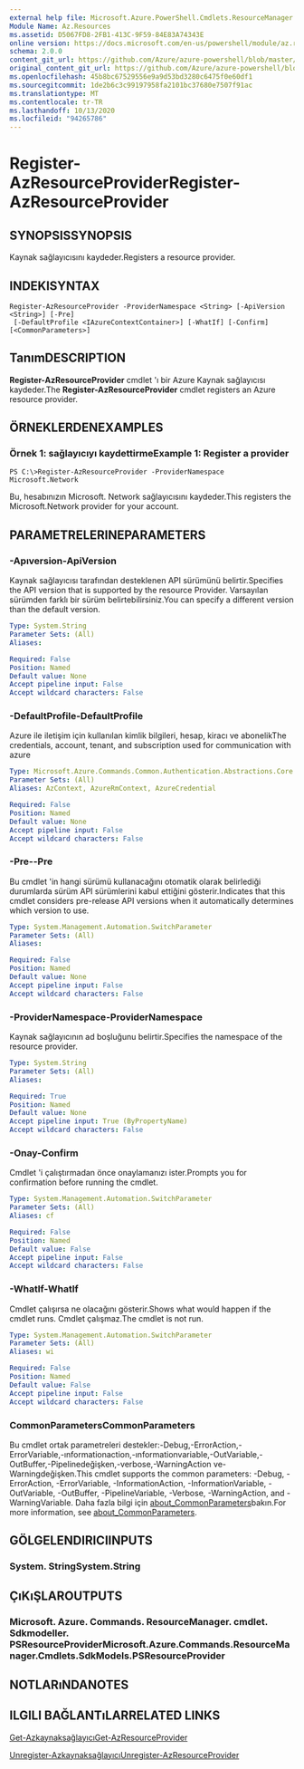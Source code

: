 ```yaml
---
external help file: Microsoft.Azure.PowerShell.Cmdlets.ResourceManager.dll-Help.xml
Module Name: Az.Resources
ms.assetid: D5067FD8-2FB1-413C-9F59-84E83A74343E
online version: https://docs.microsoft.com/en-us/powershell/module/az.resources/register-azresourceprovider
schema: 2.0.0
content_git_url: https://github.com/Azure/azure-powershell/blob/master/src/Resources/Resources/help/Register-AzResourceProvider.md
original_content_git_url: https://github.com/Azure/azure-powershell/blob/master/src/Resources/Resources/help/Register-AzResourceProvider.md
ms.openlocfilehash: 45b8bc67529556e9a9d53bd3280c6475f0e60df1
ms.sourcegitcommit: 1de2b6c3c99197958fa2101bc37680e7507f91ac
ms.translationtype: MT
ms.contentlocale: tr-TR
ms.lasthandoff: 10/13/2020
ms.locfileid: "94265786"
---
```

# <span data-ttu-id="7ceee-101">Register-AzResourceProvider</span><span class="sxs-lookup"><span data-stu-id="7ceee-101">Register-AzResourceProvider</span></span>

## <span data-ttu-id="7ceee-102">SYNOPSIS</span><span class="sxs-lookup"><span data-stu-id="7ceee-102">SYNOPSIS</span></span>
<span data-ttu-id="7ceee-103">Kaynak sağlayıcısını kaydeder.</span><span class="sxs-lookup"><span data-stu-id="7ceee-103">Registers a resource provider.</span></span>

## <span data-ttu-id="7ceee-104">INDEKI</span><span class="sxs-lookup"><span data-stu-id="7ceee-104">SYNTAX</span></span>

```
Register-AzResourceProvider -ProviderNamespace <String> [-ApiVersion <String>] [-Pre]
 [-DefaultProfile <IAzureContextContainer>] [-WhatIf] [-Confirm] [<CommonParameters>]
```

## <span data-ttu-id="7ceee-105">Tanım</span><span class="sxs-lookup"><span data-stu-id="7ceee-105">DESCRIPTION</span></span>
<span data-ttu-id="7ceee-106">**Register-AzResourceProvider** cmdlet 'ı bir Azure Kaynak sağlayıcısı kaydeder.</span><span class="sxs-lookup"><span data-stu-id="7ceee-106">The **Register-AzResourceProvider** cmdlet registers an Azure resource provider.</span></span>

## <span data-ttu-id="7ceee-107">ÖRNEKLERDEN</span><span class="sxs-lookup"><span data-stu-id="7ceee-107">EXAMPLES</span></span>

### <span data-ttu-id="7ceee-108">Örnek 1: sağlayıcıyı kaydettirme</span><span class="sxs-lookup"><span data-stu-id="7ceee-108">Example 1: Register a provider</span></span>
```
PS C:\>Register-AzResourceProvider -ProviderNamespace Microsoft.Network
```

<span data-ttu-id="7ceee-109">Bu, hesabınızın Microsoft. Network sağlayıcısını kaydeder.</span><span class="sxs-lookup"><span data-stu-id="7ceee-109">This registers the Microsoft.Network provider for your account.</span></span>

## <span data-ttu-id="7ceee-110">PARAMETRELERINE</span><span class="sxs-lookup"><span data-stu-id="7ceee-110">PARAMETERS</span></span>

### <span data-ttu-id="7ceee-111">-Apıversion</span><span class="sxs-lookup"><span data-stu-id="7ceee-111">-ApiVersion</span></span>
<span data-ttu-id="7ceee-112">Kaynak sağlayıcısı tarafından desteklenen API sürümünü belirtir.</span><span class="sxs-lookup"><span data-stu-id="7ceee-112">Specifies the API version that is supported by the resource Provider.</span></span>
<span data-ttu-id="7ceee-113">Varsayılan sürümden farklı bir sürüm belirtebilirsiniz.</span><span class="sxs-lookup"><span data-stu-id="7ceee-113">You can specify a different version than the default version.</span></span>

```yaml
Type: System.String
Parameter Sets: (All)
Aliases:

Required: False
Position: Named
Default value: None
Accept pipeline input: False
Accept wildcard characters: False
```

### <span data-ttu-id="7ceee-114">-DefaultProfile</span><span class="sxs-lookup"><span data-stu-id="7ceee-114">-DefaultProfile</span></span>
<span data-ttu-id="7ceee-115">Azure ile iletişim için kullanılan kimlik bilgileri, hesap, kiracı ve abonelik</span><span class="sxs-lookup"><span data-stu-id="7ceee-115">The credentials, account, tenant, and subscription used for communication with azure</span></span>

```yaml
Type: Microsoft.Azure.Commands.Common.Authentication.Abstractions.Core.IAzureContextContainer
Parameter Sets: (All)
Aliases: AzContext, AzureRmContext, AzureCredential

Required: False
Position: Named
Default value: None
Accept pipeline input: False
Accept wildcard characters: False
```

### <span data-ttu-id="7ceee-116">-Pre-</span><span class="sxs-lookup"><span data-stu-id="7ceee-116">-Pre</span></span>
<span data-ttu-id="7ceee-117">Bu cmdlet 'in hangi sürümü kullanacağını otomatik olarak belirlediği durumlarda sürüm API sürümlerini kabul ettiğini gösterir.</span><span class="sxs-lookup"><span data-stu-id="7ceee-117">Indicates that this cmdlet considers pre-release API versions when it automatically determines which version to use.</span></span>

```yaml
Type: System.Management.Automation.SwitchParameter
Parameter Sets: (All)
Aliases:

Required: False
Position: Named
Default value: None
Accept pipeline input: False
Accept wildcard characters: False
```

### <span data-ttu-id="7ceee-118">-ProviderNamespace</span><span class="sxs-lookup"><span data-stu-id="7ceee-118">-ProviderNamespace</span></span>
<span data-ttu-id="7ceee-119">Kaynak sağlayıcının ad boşluğunu belirtir.</span><span class="sxs-lookup"><span data-stu-id="7ceee-119">Specifies the namespace of the resource provider.</span></span>

```yaml
Type: System.String
Parameter Sets: (All)
Aliases:

Required: True
Position: Named
Default value: None
Accept pipeline input: True (ByPropertyName)
Accept wildcard characters: False
```

### <span data-ttu-id="7ceee-120">-Onay</span><span class="sxs-lookup"><span data-stu-id="7ceee-120">-Confirm</span></span>
<span data-ttu-id="7ceee-121">Cmdlet 'i çalıştırmadan önce onaylamanızı ister.</span><span class="sxs-lookup"><span data-stu-id="7ceee-121">Prompts you for confirmation before running the cmdlet.</span></span>

```yaml
Type: System.Management.Automation.SwitchParameter
Parameter Sets: (All)
Aliases: cf

Required: False
Position: Named
Default value: False
Accept pipeline input: False
Accept wildcard characters: False
```

### <span data-ttu-id="7ceee-122">-WhatIf</span><span class="sxs-lookup"><span data-stu-id="7ceee-122">-WhatIf</span></span>
<span data-ttu-id="7ceee-123">Cmdlet çalışırsa ne olacağını gösterir.</span><span class="sxs-lookup"><span data-stu-id="7ceee-123">Shows what would happen if the cmdlet runs.</span></span>
<span data-ttu-id="7ceee-124">Cmdlet çalışmaz.</span><span class="sxs-lookup"><span data-stu-id="7ceee-124">The cmdlet is not run.</span></span>

```yaml
Type: System.Management.Automation.SwitchParameter
Parameter Sets: (All)
Aliases: wi

Required: False
Position: Named
Default value: False
Accept pipeline input: False
Accept wildcard characters: False
```

### <span data-ttu-id="7ceee-125">CommonParameters</span><span class="sxs-lookup"><span data-stu-id="7ceee-125">CommonParameters</span></span>
<span data-ttu-id="7ceee-126">Bu cmdlet ortak parametreleri destekler:-Debug,-ErrorAction,-ErrorVariable,-ınformationaction,-ınformationvariable,-OutVariable,-OutBuffer,-Pipelinedeğişken,-verbose,-WarningAction ve-Warningdeğişken.</span><span class="sxs-lookup"><span data-stu-id="7ceee-126">This cmdlet supports the common parameters: -Debug, -ErrorAction, -ErrorVariable, -InformationAction, -InformationVariable, -OutVariable, -OutBuffer, -PipelineVariable, -Verbose, -WarningAction, and -WarningVariable.</span></span> <span data-ttu-id="7ceee-127">Daha fazla bilgi için [about_CommonParameters](http://go.microsoft.com/fwlink/?LinkID=113216)bakın.</span><span class="sxs-lookup"><span data-stu-id="7ceee-127">For more information, see [about_CommonParameters](http://go.microsoft.com/fwlink/?LinkID=113216).</span></span>

## <span data-ttu-id="7ceee-128">GÖLGELENDIRICI</span><span class="sxs-lookup"><span data-stu-id="7ceee-128">INPUTS</span></span>

### <span data-ttu-id="7ceee-129">System. String</span><span class="sxs-lookup"><span data-stu-id="7ceee-129">System.String</span></span>

## <span data-ttu-id="7ceee-130">ÇıKıŞLAR</span><span class="sxs-lookup"><span data-stu-id="7ceee-130">OUTPUTS</span></span>

### <span data-ttu-id="7ceee-131">Microsoft. Azure. Commands. ResourceManager. cmdlet. Sdkmodeller. PSResourceProvider</span><span class="sxs-lookup"><span data-stu-id="7ceee-131">Microsoft.Azure.Commands.ResourceManager.Cmdlets.SdkModels.PSResourceProvider</span></span>

## <span data-ttu-id="7ceee-132">NOTLARıNDA</span><span class="sxs-lookup"><span data-stu-id="7ceee-132">NOTES</span></span>

## <span data-ttu-id="7ceee-133">ILGILI BAĞLANTıLAR</span><span class="sxs-lookup"><span data-stu-id="7ceee-133">RELATED LINKS</span></span>

[<span data-ttu-id="7ceee-134">Get-Azkaynaksağlayıcı</span><span class="sxs-lookup"><span data-stu-id="7ceee-134">Get-AzResourceProvider</span></span>](./Get-AzResourceProvider.md)

[<span data-ttu-id="7ceee-135">Unregister-Azkaynaksağlayıcı</span><span class="sxs-lookup"><span data-stu-id="7ceee-135">Unregister-AzResourceProvider</span></span>](./Unregister-AzResourceProvider.md)


